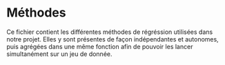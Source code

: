# Méthodes 

Ce fichier contient les différentes méthodes de régréssion utilisées dans notre projet. Elles y sont présentes de façon indépendantes et autonomes, puis agrégées dans une même fonction afin de pouvoir les lancer simultanément sur un jeu de donnée. 